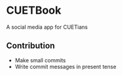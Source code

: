 # CUETBook
A social media app for CUETians

## Contribution
- Make small commits
- Write commit messages in present tense
